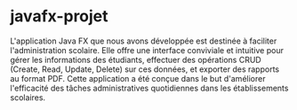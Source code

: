 # javafx-projet



L'application Java FX que nous avons développée est destinée à
faciliter l'administration scolaire. Elle offre une interface conviviale et
intuitive pour gérer les informations des étudiants, effectuer des
opérations CRUD (Create, Read, Update, Delete) sur ces données, et
exporter des rapports au format PDF. Cette application a été conçue
dans le but d'améliorer l'efficacité des tâches administratives
quotidiennes dans les établissements scolaires.
